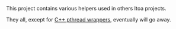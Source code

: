This project contains various helpers used in others Itoa projects.

They all, except for [C++ pthread wrappers](https://github.com/DmitrySkiba/itoa-dropins/blob/master/include/dropins/pthreadpp.h), eventually will go away.
